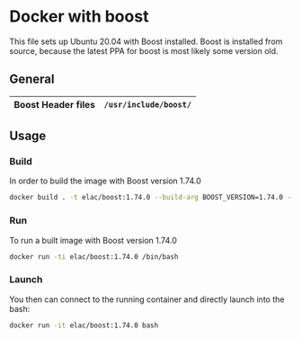 # Docker with boost
This file sets up Ubuntu 20.04 with Boost installed.
Boost is installed from source, because the latest PPA for boost is most likely some version old.

## General

| Boost Header files | `/usr/include/boost/` |
|------|-------------------|

## Usage

### Build

In order to build the image with Boost version 1.74.0

```sh
docker build . -t elac/boost:1.74.0 --build-arg BOOST_VERSION=1.74.0 --build-arg BOOST_VERSION_ESCAPED=1_74_0
```

### Run

To run  a built image with Boost version 1.74.0

```sh
docker run -ti elac/boost:1.74.0 /bin/bash
```

### Launch

You then can connect to the running container and directly launch into the bash:

```sh
docker run -it elac/boost:1.74.0 bash
```
